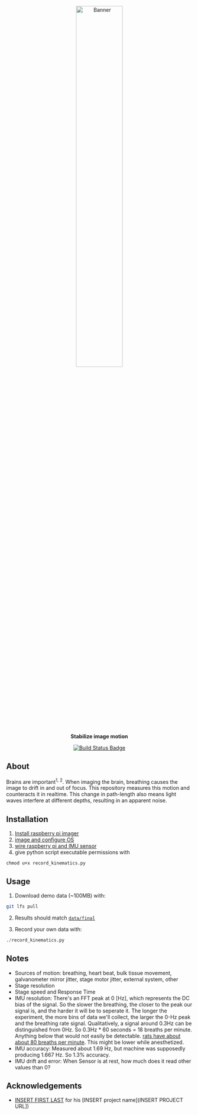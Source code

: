 <p align="center">
<img width="50%" src="https://i.imgur.com/KBu69Ng.png" alt="Banner">
</p>

<p align="center">
<b>Stabilize image motion</b>
</p>

<p align="center">
<a href="https://github.com/mattrohr/compensation-stage/actions?query=workflow%3Abuild">
<img src="https://github.com/mattrohr/compensation-stage/workflows/build/badge.svg?branch=main" alt="Build Status Badge">
</a>
</p>

## About
Brains are important<sup>1, 2</sup>. When imaging the brain, breathing causes the image to drift in and out of focus. This repository measures this motion and counteracts it in realtime. This change in path-length also means light waves interfere at different depths, resulting in an apparent noise.

## Installation
1. [Install raspberry pi imager](https://www.raspberrypi.org/software/)
2. [image and configure OS](https://learn.adafruit.com/circuitpython-on-raspberrypi-linux/installing-circuitpython-on-raspberry-pi)
3. [wire raspberry pi and IMU sensor](https://learn.adafruit.com/adafruit-9-dof-orientation-imu-fusion-breakout-bno085/python-circuitpython)
4. give python script executable permissions with
```
chmod u+x record_kinematics.py
```

## Usage
1. Download demo data (~100MB) with:
```bash
git lfs pull
```

2. Results should match [`data/final`](./data/final)

3. Record your own data with:
```python
./record_kinematics.py
```

## Notes
- Sources of motion: breathing, heart beat, bulk tissue movement, galvanometer mirror jitter, stage motor jitter, external system, other
- Stage resolution
- Stage speed and Response Time
- IMU resolution: There's an FFT peak at 0 [Hz], which represents the DC bias of the signal. So the slower the breathing, the closer to the peak our signal is, and the harder it will be to seperate it. The longer the experiment, the more bins of data we'll collect, the larger the 0-Hz peak and the breathing rate signal. Qualitatively, a signal around 0.3Hz can be distinguished from 0Hz. So 0.3Hz * 60 seconds = 18 breaths per minute. Anything below that would not easily be detectable. [rats have about about 80 breaths per minute](https://www.google.com/search?q=rat+breaths+per+minute&client=safari&rls=en&ei=1HZuYNzTIYWUtAaip7HwBg&oq=rat+breaths+per+minute&gs_lcp=Cgdnd3Mtd2l6EAMyBwgAEEcQsAMyBwgAEEcQsAMyBwgAEEcQsAMyBwgAEEcQsAMyBwgAEEcQsAMyBwgAEEcQsAMyBwgAEEcQsAMyBwgAEEcQsAMyBwgAELADEENQ2FtYj11g2V1oAnACeACAAfcBiAHSA5IBAzItMpgBAKABAaoBB2d3cy13aXrIAQnAAQE&sclient=gws-wiz&ved=0ahUKEwjcjdPl2O3vAhUFCs0KHaJTDG4Q4dUDCAw&uact=5). This might be lower while anesthetized. 
- IMU accuracy: Measured about 1.69 Hz, but machine was supposedly producing 1.667 Hz. So 1.3% accuracy.
- IMU drift and error: When Sensor is at rest, how much does it read other values than 0?

## Acknowledgements
- [INSERT FIRST LAST](URL) for his [INSERT project name](INSERT PROJECT URL])